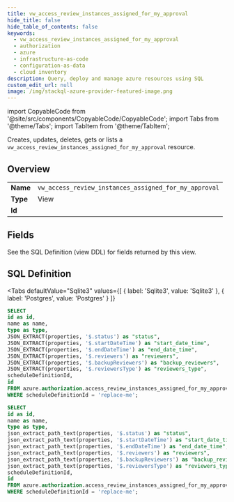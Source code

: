 ```yaml
--- 
title: vw_access_review_instances_assigned_for_my_approval
hide_title: false
hide_table_of_contents: false
keywords:
  - vw_access_review_instances_assigned_for_my_approval
  - authorization
  - azure
  - infrastructure-as-code
  - configuration-as-data
  - cloud inventory
description: Query, deploy and manage azure resources using SQL
custom_edit_url: null
image: /img/stackql-azure-provider-featured-image.png
---
```


import CopyableCode from '@site/src/components/CopyableCode/CopyableCode';
import Tabs from '@theme/Tabs';
import TabItem from '@theme/TabItem';

Creates, updates, deletes, gets or lists a <code>vw_access_review_instances_assigned_for_my_approval</code> resource.

## Overview
<table><tbody>
<tr><td><b>Name</b></td><td><code>vw_access_review_instances_assigned_for_my_approval</code></td></tr>
<tr><td><b>Type</b></td><td>View</td></tr>
<tr><td><b>Id</b></td><td><CopyableCode code="azure.authorization.vw_access_review_instances_assigned_for_my_approval" /></td></tr>
</tbody></table>

## Fields

See the SQL Definition (view DDL) for fields returned by this view.

## SQL Definition

<Tabs
defaultValue="Sqlite3"
values={[
{ label: 'Sqlite3', value: 'Sqlite3' },
{ label: 'Postgres', value: 'Postgres' }
]}
>
<TabItem value="Sqlite3">

```sql
SELECT
id as id,
name as name,
type as type,
JSON_EXTRACT(properties, '$.status') as "status",
JSON_EXTRACT(properties, '$.startDateTime') as "start_date_time",
JSON_EXTRACT(properties, '$.endDateTime') as "end_date_time",
JSON_EXTRACT(properties, '$.reviewers') as "reviewers",
JSON_EXTRACT(properties, '$.backupReviewers') as "backup_reviewers",
JSON_EXTRACT(properties, '$.reviewersType') as "reviewers_type",
scheduleDefinitionId,
id
FROM azure.authorization.access_review_instances_assigned_for_my_approval
WHERE scheduleDefinitionId = 'replace-me';
```

</TabItem>
<TabItem value="Postgres">

```sql
SELECT
id as id,
name as name,
type as type,
json_extract_path_text(properties, '$.status') as "status",
json_extract_path_text(properties, '$.startDateTime') as "start_date_time",
json_extract_path_text(properties, '$.endDateTime') as "end_date_time",
json_extract_path_text(properties, '$.reviewers') as "reviewers",
json_extract_path_text(properties, '$.backupReviewers') as "backup_reviewers",
json_extract_path_text(properties, '$.reviewersType') as "reviewers_type",
scheduleDefinitionId,
id
FROM azure.authorization.access_review_instances_assigned_for_my_approval
WHERE scheduleDefinitionId = 'replace-me';
```

</TabItem>
</Tabs>
